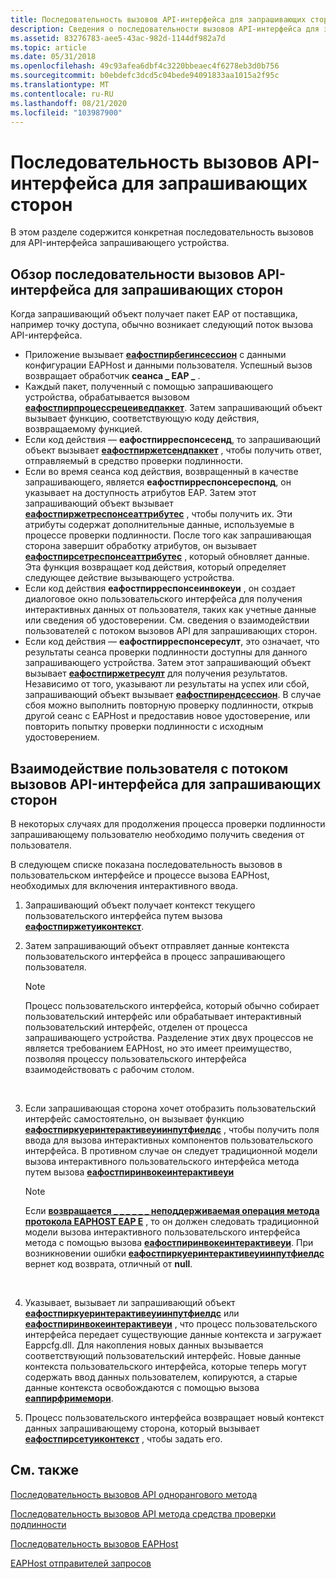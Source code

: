 ```yaml
---
title: Последовательность вызовов API-интерфейса для запрашивающих сторон
description: Сведения о последовательности вызовов API-интерфейса для запрашивающих сторон. См. Обзор последовательности вызовов и Просмотр дополнительных доступных ресурсов.
ms.assetid: 83276783-aee5-43ac-982d-1144df982a7d
ms.topic: article
ms.date: 05/31/2018
ms.openlocfilehash: 49c93afea6dbf4c3220bbeaec4f6278eb3d0b756
ms.sourcegitcommit: b0ebdefc3dcd5c04bede94091833aa1015a2f95c
ms.translationtype: MT
ms.contentlocale: ru-RU
ms.lasthandoff: 08/21/2020
ms.locfileid: "103987900"
---
```

# <a name="supplicant-api-call-sequence"></a>Последовательность вызовов API-интерфейса для запрашивающих сторон

В этом разделе содержится конкретная последовательность вызовов для API-интерфейса запрашивающего устройства.

## <a name="supplicant-api-call-sequence-overview"></a>Обзор последовательности вызовов API-интерфейса для запрашивающих сторон

Когда запрашивающий объект получает пакет EAP от поставщика, например точку доступа, обычно возникает следующий поток вызова API-интерфейса.

-   Приложение вызывает [**еафостпирбегинсессион**](/previous-versions/windows/desktop/api/eappapis/nf-eappapis-eaphostpeerbeginsession) с данными конфигурации EAPHost и данными пользователя. Успешный вызов возвращает обработчик **сеанса \_ EAP \_** .
-   Каждый пакет, полученный с помощью запрашивающего устройства, обрабатывается вызовом [**еафостпирпроцессрецеиведпаккет**](/previous-versions/windows/desktop/api/eappapis/nf-eappapis-eaphostpeerprocessreceivedpacket). Затем запрашивающий объект вызывает функцию, соответствующую коду действия, возвращаемому функцией.
-   Если код действия — **еафостпирреспонсесенд**, то запрашивающий объект вызывает [**еафостпиржетсендпаккет**](/previous-versions/windows/desktop/api/eappapis/nf-eappapis-eaphostpeergetsendpacket) , чтобы получить ответ, отправляемый в средство проверки подлинности.
-   Если во время сеанса код действия, возвращенный в качестве запрашивающего, является **еафостпирреспонсереспонд**, он указывает на доступность атрибутов EAP. Затем этот запрашивающий объект вызывает [**еафостпиржетреспонсеаттрибутес**](/previous-versions/windows/desktop/api/eappapis/nf-eappapis-eaphostpeergetresponseattributes) , чтобы получить их. Эти атрибуты содержат дополнительные данные, используемые в процессе проверки подлинности. После того как запрашивающая сторона завершит обработку атрибутов, он вызывает [**еафостпирсетреспонсеаттрибутес**](/previous-versions/windows/desktop/api/eappapis/nf-eappapis-eaphostpeersetresponseattributes) , который обновляет данные. Эта функция возвращает код действия, который определяет следующее действие вызывающего устройства.
-   Если код действия **еафостпирреспонсеинвокеуи** , он создает диалоговое окно пользовательского интерфейса для получения интерактивных данных от пользователя, таких как учетные данные или сведения об удостоверении. См. сведения о взаимодействии пользователей с потоком вызовов API для запрашивающих сторон.
-   Если код действия — **еафостпирреспонсересулт**, это означает, что результаты сеанса проверки подлинности доступны для данного запрашивающего устройства. Затем этот запрашивающий объект вызывает [**еафостпиржетресулт**](/previous-versions/windows/desktop/api/eappapis/nf-eappapis-eaphostpeergetresult) для получения результатов. Независимо от того, указывают ли результаты на успех или сбой, запрашивающий объект вызывает [**еафостпирендсессион**](/previous-versions/windows/desktop/api/eappapis/nf-eappapis-eaphostpeerendsession). В случае сбоя можно выполнить повторную проверку подлинности, открыв другой сеанс с EAPHost и предоставив новое удостоверение, или повторить попытку проверки подлинности с исходным удостоверением.

## <a name="user-interaction-with-the-supplicant-api-call-flow"></a>Взаимодействие пользователя с потоком вызовов API-интерфейса для запрашивающих сторон

В некоторых случаях для продолжения процесса проверки подлинности запрашивающему пользователю необходимо получить сведения от пользователя.

В следующем списке показана последовательность вызовов в пользовательском интерфейсе и процессе вызова EAPHost, необходимых для включения интерактивного ввода.

1.  Запрашивающий объект получает контекст текущего пользовательского интерфейса путем вызова [**еафостпиржетуиконтекст**](/previous-versions/windows/desktop/api/eappapis/nf-eappapis-eaphostpeergetuicontext).
2.  Затем запрашивающий объект отправляет данные контекста пользовательского интерфейса в процесс запрашивающего пользователя.
    > [!Note]  
    > Процесс пользовательского интерфейса, который обычно собирает пользовательский интерфейс или обрабатывает интерактивный пользовательский интерфейс, отделен от процесса запрашивающего устройства. Разделение этих двух процессов не является требованием EAPHost, но это имеет преимущество, позволяя процессу пользовательского интерфейса взаимодействовать с рабочим столом.

     

3.  Если запрашивающая сторона хочет отобразить пользовательский интерфейс самостоятельно, он вызывает функцию [**еафостпиркуеринтерактивеуиинпутфиелдс**](/previous-versions/windows/desktop/api/eaphostpeerconfigapis/nf-eaphostpeerconfigapis-eaphostpeerqueryinteractiveuiinputfields) , чтобы получить поля ввода для вызова интерактивных компонентов пользовательского интерфейса. В противном случае он следует традиционной модели вызова интерактивного пользовательского интерфейса метода путем вызова [ **еафостпиринвокеинтерактивеуи**](/previous-versions/windows/desktop/api/eaphostpeerconfigapis/nf-eaphostpeerconfigapis-eaphostpeerinvokeinteractiveui)
    > [!Note]  
    > Если [**возвращается \_ \_ \_ \_ \_ \_ неподдерживаемая операция метода протокола EAPHOST EAP E**](eap-related-error-and-information-constants.md) , то он должен следовать традиционной модели вызова интерактивного пользовательского интерфейса метода с помощью вызова [**еафостпиринвокеинтерактивеуи**](/previous-versions/windows/desktop/api/eaphostpeerconfigapis/nf-eaphostpeerconfigapis-eaphostpeerinvokeinteractiveui). При возникновении ошибки [**еафостпиркуеринтерактивеуиинпутфиелдс**](/previous-versions/windows/desktop/api/eaphostpeerconfigapis/nf-eaphostpeerconfigapis-eaphostpeerqueryinteractiveuiinputfields) вернет код возврата, отличный от **null**.

     

4.  Указывает, вызывает ли запрашивающий объект [**еафостпиркуеринтерактивеуиинпутфиелдс**](/previous-versions/windows/desktop/api/eaphostpeerconfigapis/nf-eaphostpeerconfigapis-eaphostpeerqueryinteractiveuiinputfields) или [**еафостпиринвокеинтерактивеуи**](/previous-versions/windows/desktop/api/eaphostpeerconfigapis/nf-eaphostpeerconfigapis-eaphostpeerinvokeinteractiveui) , что процесс пользовательского интерфейса передает существующие данные контекста и загружает Eappcfg.dll. Для накопления новых данных вызывается соответствующий пользовательский интерфейс. Новые данные контекста пользовательского интерфейса, которые теперь могут содержать ввод данных пользователем, копируются, а старые данные контекста освобождаются с помощью вызова [**еаппирфримемори**](/previous-versions/windows/desktop/api/eapmethodpeerapis/nf-eapmethodpeerapis-eappeerfreememory).
5.  Процесс пользовательского интерфейса возвращает новый контекст данных запрашивающему сторона, который вызывает [**еафостпирсетуиконтекст**](/previous-versions/windows/desktop/api/eappapis/nf-eappapis-eaphostpeersetuicontext) , чтобы задать его.

## <a name="related-topics"></a>См. также

<dl> <dt>

[Последовательность вызовов API однорангового метода](peer-method-api-call-sequence.md)
</dt> <dt>

[Последовательность вызовов API метода средства проверки подлинности](authenticator-method-api-call-sequence.md)
</dt> <dt>

[Последовательность вызовов EAPHost](about-eaphost-call-sequences.md)
</dt> <dt>

[EAPHost отправителей запросов](eaphost-supplicants.md)
</dt> </dl>

 

 




